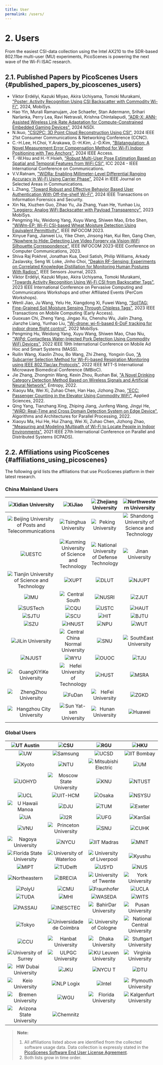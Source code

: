 ```yaml
---
title: User
permalink: /users/
---
```


# 2. Users

From the easiest CSI-data collection using the Intel AX210 to the SDR-based 802.11be multi-user (MU) experiments, PicoScenes is powering the next wave of the Wi-Fi ISAC research.

## 2.1. Published Papers by PicoScenes Users {#published_papers_by_picoscenes_users}

- Viktor Erdélyi, Kazuki Miyao, Akira Uchiyama, Tomoki Murakami, ["Poster: Activity Recognition Using CSI Backscatter with Commodity Wi-Fi"](https://dl.acm.org/doi/abs/10.1145/3643832.3661396), 2024, MobiSys.
- Hao Yin, Murali Ramanujam, Joe Schaefer, Stan Adermann, Srihari Narlanka, Perry Lea, Ravi Netravali, Krishna Chintalapudi, ["ADR-X: ANN-Assisted Wireless Link Rate Adaptation for Compute-Constrained Embedded Gaming Devices"](https://www.usenix.org/conference/nsdi24/presentation/yin), 2024 NSDI.
- N.Ikuo, ["CSI2PC: 3D Point Cloud Reconstruction Using CSI"](https://ieeexplore.ieee.org/abstract/document/10454882), 2024 IEEE 21st Consumer Communications & Networking Conference (CCNC).
- C.-H.Lee, H.Choi, Y.Arakawa, D.-H.Kim, J.-D.Kim, ["Bilatangulation: A Novel Measurement Error Compensation Method for Wi-Fi Indoor Positioning with Two Anchors"](https://ieeexplore.ieee.org/abstract/document/10643056), 2024 IEEE Access.
- T.-W.Hsu and H.-Y.Hsieh, ["Robust Multi-User Pose Estimation Based on Spatial and Temporal Features from WiFi CSI"](https://ieeexplore.ieee.org/abstract/document/10623053), ICC 2024 - IEEE International Conference on Communications.
- V.V.Ratnam, ["WiDRa: Enabling Millimeter-Level Differential Ranging Accuracy in Wi-Fi Using Carrier Phase"](https://ieeexplore.ieee.org/abstract/document/10556775), 2024 in IEEE Journal on Selected Areas in Communications.
- L.Zhang, ["Toward Robust and Effective Behavior Based User Authentication With Off-the-shelf Wi-Fi"](https://ieeexplore.ieee.org/abstract/document/10597619), 2024 IEEE Transactions on Information Forensics and Security.
- Xin Na, Xiuzhen Guo, Zihao Yu, Jia Zhang, Yuan He, Yunhao Liu, ["Leggiero: Analog WiFi Backscatter with Payload Transparency"](https://dl.acm.org/doi/abs/10.1145/3581791.3596835), 2023 MobiSys.
- Pengming Hu, Weidong Yang, Xuyu Wang, Shiwen Mao, Erbo Shen, ["WiWm-EP: Wi-Fi CSI-based Wheat Moisture Detection Using Equivalent Permittivity"](https://ieeexplore.ieee.org/abstract/document/10225988), IEEE INFOCOM 2023.
- Xinyue Fang, Jianwei Liu, Yike Chen, Jinsong Han, Kui Ren, Gang Chen, ["Nowhere to Hide: Detecting Live Video Forgery via Vision-WiFi Silhouette Correspondence"](https://ieeexplore.ieee.org/abstract/document/10228947), IEEE INFOCOM 2023-IEEE Conference on Computer Communications, 2023.
- Shiva Raj Pokhrel, Jonathan Kua, Deol Satish, Philip Williams, Arkady Zaslavsky, Seng W. Loke, Jinho Choi, ["Deakin RF-Sensing: Experiments on Correlated Knowledge Distillation for Monitoring Human Postures With Radios"](https://ieeexplore.ieee.org/abstract/document/10271124), IEEE Sensors Journal, 2023.
- Viktor Erdélyi, Kazuki Miyao, Akira Uchiyama, Tomoki Murakami, ["Towards Activity Recognition Using Wi-Fi CSI from Backscatter Tags"](https://ieeexplore.ieee.org/abstract/document/10150323), 2023 IEEE International Conference on Pervasive Computing and Communications Workshops and other Affiliated Events (PerCom Workshops).
- Wenli Jiao, Ju Wang, Yelu He, Xiangdong Xi, Fuwei Wang, ["SoilTAG: Fine-Grained Soil Moisture Sensing Through Chipless Tags"](https://ieeexplore.ieee.org/abstract/document/10061277), 2023 IEEE Transactions on Mobile Computing (Early Access).
- Guoxuan Chi, Zheng Yang, Jingao Xu, Chenshu Wu, Jialin Zhang, Jianzhe Liang, Yunhao Liu, ["Wi-drone: wi-fi-based 6-DoF tracking for indoor drone flight control"](https://dl.acm.org/doi/abs/10.1145/3498361.3538936), 2022 MobiSys.
- Pengming Hu, Weidong Yang, Xuyu Wang, Shiwen Mao, Chao Niu, ["WiPd: Contactless Water-Injected Pork Detection Using Commodity WiFi Devices"](https://ieeexplore.ieee.org/abstract/document/9973501), 2022 IEEE 19th International Conference on Mobile Ad Hoc and Smart Systems (MASS).
- Ruilin Wang, Xiaolin Zhou, Bo Wang, Zhi Zheng, Yongxin Guo, ["A Subcarrier Selection Method for Wi-Fi-based Respiration Monitoring using IEEE 802.11ac/ax Protocols"](https://ieeexplore.ieee.org/abstract/document/9790274), 2022 IEEE MTT-S International Microwave Biomedical Conference (IMBioC).
- Jie Zhang, Zhongmin Wang, Kexin Zhou, Ruohan Bai, ["A Novel Drinking Category Detection Method Based on Wireless Signals and Artificial Neural Network"](https://www.mdpi.com/1099-4300/24/11/1700), Entropy, 2022.
- Xiaoyu Ma, Wei Xi, Zuhao Chen, Han Hao, Jizhong Zhao, ["ECC: Passenger Counting in the Elevator Using Commodity WiFi"](https://www.mdpi.com/2076-3417/12/14/7321), Applied Sciences, 2022.
- Qing Yang, Tianzhang Xing, Zhiping Jiang, Junfeng Wang, Jingyi He, ["WiRD: Real-Time and Cross Domain Detection System on Edge Device"](https://link.springer.com/chapter/10.1007/978-3-030-95388-1_23), Algorithms and Architectures for Parallel Processing, 2022.
- Xiaoyu Ma, Hui He, Hui Zhang, Wei Xi, Zuhao Chen, Jizhong Zhao, ["Measuring and Modeling Multipath of Wi-Fi to Locate People in Indoor Environments"](https://ieeexplore.ieee.org/abstract/document/9763705), 2021 IEEE 27th International Conference on Parallel and Distributed Systems (ICPADS).

## 2.2. Affiliations using PicoScenes {#affiliations_using_picoscenes}

The following grid lists the affiliations that use PicoScenes platform in their latest research.

### China Mainland Users

| ![Xidian University](/images/logos/Xidian_University.png) | ![XiJiao](/images/logos/XiJiao.png) | ![Zhejiang University](/images/logos/Zhejiang_University.png) | ![Northwestern University](/images/logos/Northwestern_University.png) |
|:--:|:--:|:--:|:--:|
| ![Beijing University of Posts and Telecommunications](/images/logos/Beijing_University_of_Posts_and_Telecommunications.png) | ![Tsinghua University](/images/logos/Tsinghua_University.png) | ![Peking University](/images/logos/Peking_University.png) | ![Shandong University of Science and Technology](/images/logos/Shandong_University_of_Science_and_Technology.png) |
| ![UESTC](/images/logos/uestc.jpg) | ![Kunming University of Science and Technology](/images/logos/Kunming_University_of_Science_and_Technology.jfif) | ![National University of Defense Technology](/images/logos/National_University_of_Defense_Technology.png) | ![Jinan University](/images/logos/Jinan_University.png) |
| ![Tianjin University of Science and Technology](/images/logos/Tianjin_University_of_Science_and_Technology.png) | ![XUPT](/images/logos/XUPT.png) | ![DLUT](/images/logos/dlut.jpg) | ![NJUPT](/images/logos/NJUPT.jpg) |
| ![IMU](/images/logos/IMU.png) | ![Central South](/images/logos/Central_South.png) | ![NUSRI](/images/logos/NUSRI.png) | ![ZJUT](/images/logos/ZJUT.png) |
| ![SUSTech](/images/logos/SUSTech.jpg) | ![CQU](/images/logos/CQU.jpg) | ![USTC](/images/logos/USTC.png) | ![HAUT](/images/logos/HAUT.png) |
| ![SJTU](/images/logos/SJTU.png) | ![SCU](/images/logos/SCU.png) | ![HIT](/images/logos/HIT.png) | ![BJTU](/images/logos/BJTU.png) |
| ![SZU](/images/logos/SZU.jpg) | ![HNUST](/images/logos/HNUST.jpg) | ![NPU](/images/logos/NPU.jpg) | ![WUT](/images/logos/WUT.jpg) |
| ![JiLin University](/images/logos/JiLin_University.jpg) | ![Central China Normal University](/images/logos/Central_China_Normal_University.jpeg) | ![SNU](/images/logos/SNU.jpg) | ![SouthEast University](/images/logos/SouthEast_University.png) |
| ![NJUST](/images/logos/NJUST.png) | ![WYU](/images/logos/wyu.png) | ![OUOC](/images/logos/OUOC.jpg) | ![TJU](/images/logos/TJU.png) |
| ![GuangXiYiKe University](/images/logos/GuangXiYiKe_University.png) | ![Hefei University of Technology](/images/logos/Hefei_University_of_Technology.png) | ![HUST](/images/logos/HUST.png) | ![MSRA](/images/logos/MSRA.png) |
| ![ZhengZhou University](/images/logos/ZhengZhouUniversity.png) | ![FuDan](/images/logos/FuDan.png) | ![HeFei University](/images/logos/HeFei_University.png) | ![ZGKD](/images/logos/ZGKD.png) |
| ![Hangzhou City University](/images/logos/Hangzhou_City_University.png) | ![Sun Yat-sen University](/images/logos/Sun_Yat_sen_University.png) | ![Hunan University](/images/logos/Hunan_University.png) | ![Huawei](/images/logos/huawei.png) |

### Global Users

| ![UT Austin](/images/logos/UT_Austin.png) | ![CSU](/images/logos/CSU.png) | ![RGU](/images/logos/RGU.png) | ![HKU](/images/logos/HKU.png) |
|:--:|:--:|:--:|:--:|
| ![UW](/images/logos/UW.png) | ![Samsung](/images/logos/Samsung.png) | ![UCSD](/images/logos/UCSD.png) | ![IIT Bombay](/images/logos/IIT.Bombay.png) |
| ![Kyoto](/images/logos/Kyoto.png) | ![NTU](/images/logos/NTU.png) | ![Mitsubishi Electric](/images/logos/Mitsubishi_Electric.png) | ![UM](/images/logos/UM.png) |
| ![UOHYD](/images/logos/UOHYD.png) | ![Moscow State University](/images/logos/Moscow_State_University.png) | ![KNU](/images/logos/KNU.png) | ![NTUST](/images/logos/NTUST.png) |
| ![UCL](/images/logos/UCL.png) | ![UIT-HCM](/images/logos/UIT-HCM.jpg) | ![Osaka](/images/logos/Osaka.jpg) | ![NSYSU](/images/logos/NSYSU.png) |
| ![U Hawaii Manoa](/images/logos/U_Hawaii_Manoa.png) | ![DJU](/images/logos/DJU.jpg) | ![TUM](/images/logos/TUM.jpg) | ![Exeter](/images/logos/exeter.png) |
| ![UA](/images/logos/UA.png) | ![I2R](/images/logos/I2R.png) | ![UFG](/images/logos/UFG.png) | ![KanSai](/images/logos/KanSai.jpg) |
| ![VNU](/images/logos/VNU.jpg) | ![Princeton University](/images/logos/PrincetonUniversity.png) | ![SNU](/images/logos/SNU.png) | ![CUHK](/images/logos/CUHK.jpg) |
| ![Nagoya University](/images/logos/Nagoya_University.jpg) | ![NYCU](/images/logos/NYCU.png) | ![IIT Madras](/images/logos/IIT_Madras.png) | ![MNIT](/images/logos/MNIT.png) |
| ![Florida State University](/images/logos/florida_state_university.png) | ![University of Waterloo](/images/logos/University_of_Waterloo.jpg) | ![University of Liverpool](/images/logos/University_of_Liverpool.png) | ![Kyushu](/images/logos/kyushu.png) |
| ![MIPT](/images/logos/MIPT.png) | ![TUDelft](/images/logos/TUDelft.png) | ![USYD](/images/logos/USYD.png) | ![NUS](/images/logos/NUS.jpg) |
| ![Northeastern](/images/logos/Northeastern.png) | ![BRECIA](/images/logos/BRECIA.png) | ![University of Twente](/images/logos/University_of_Twente.png) | ![York University](/images/logos/York_University.png) |
| ![PolyU](/images/logos/PolyU.png) | ![CMU](/images/logos/CMU.png) | ![Fraunhofer](/images/logos/Fraunhofer.png) | ![UCLA](/images/logos/UCLA.png) |
| ![TUDA](/images/logos/TUDA.png) | ![MHI](/images/logos/MHI.png) | ![WASEDA](/images/logos/WASEDA.png) | ![WITS](/images/logos/WITS.png) |
| ![PASSAU](/images/logos/PASSAU.png) | ![INESCTEC](/images/logos/INESCTEC.png) | ![BahirDar University](/images/logos/BahirDar_University.png) | ![Pusan University](/images/logos/PusanUniversity.png) |
| ![Tokyo](/images/logos/Tokyo.png) | ![Universidade de Coimbra](/images/logos/Universidade_de_Coimbra.png) | ![University of Cologne](/images/logos/University_of_Cologne.png) | ![National Central University](/images/logos/National_Central_University.png) |
| ![CCU](/images/logos/CCU.png) | ![Hanbat University](/images/logos/Hanbat_University.png) | ![Dhaka University](/images/logos/Dhaka_University.png) | ![Stuttgart University](/images/logos/Stuttgart_University.png) |
| ![University of Surrey](/images/logos/university_surrey.png) | ![ULPGC University](/images/logos/ULPGC_University.png) | ![KU Leuven University](/images/logos/KU_Leuven_University.png) | ![Virginia University](/images/logos/Virginia_University.png) |
| ![HW Dubai University](/images/logos/HW_Dubai_University.png) | ![JKU](/images/logos/JKU.png) | ![NYCU T](/images/logos/NYCU_T.png) | ![DTU](/images/logos/DTU.png) |
| ![Keio University](/images/logos/Keio_University.png) | ![NLP Logix](/images/logos/NLP_Logix.png) | ![Intel](/images/logos/Intel.png) | ![Plymouth University](/images/logos/Plymouth_University.png) |
| ![Bremen University](/images/logos/Bremen_University.png) | ![WGU](/images/logos/WGU.png) | ![Florida University](/images/logos/Florida_University.png) | ![Kalgenfurt University](/images/logos/Kalgenfurt_University.png) |
| ![Arizona State University](/images/logos/Arizona_State_University.png) | ![Chemnitz](/images/logos/Chemnitz.png) | | |

> **Note:**
> 1. All affiliations listed above are identified from the collected software usage data. Data collection is expressly stated in the [PicoScenes Software End User License Agreement](eula.md).
> 2. Both lists grow in time order.
